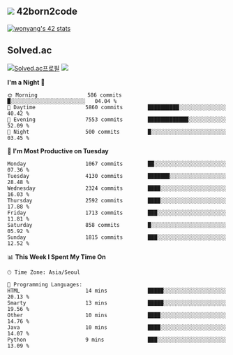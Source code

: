 
## <img src="https://img.shields.io/badge/-000000?style=flat&logo=42&logoColor=white"> 42born2code
<!--[![wonyang's 42 stats](https://badge42.vercel.app/api/v2/cl5nhe5b6007809kydha7ht42/stats?cursusId=21&coalitionId=88)](https://profile.intra.42.fr/users/wonyang)-->

[![wonyang's 42 stats](https://badge.mediaplus.ma/starryblue/wonyang?1337Badge=off&UM6P=off)](https://github.com/oakoudad/badge42)

## Solved.ac
[![Solved.ac프로필](http://mazassumnida.wtf/api/v2/generate_badge?boj=bennyws)](https://solved.ac/bennyws)
<a href="https://solved.ac/bennyws"><img src="http://mazandi.herokuapp.com/api?handle=bennyws&theme=cold"/></a>

<!--START_SECTION:waka-->
**I'm a Night 🦉** 

```text
🌞 Morning                586 commits         █░░░░░░░░░░░░░░░░░░░░░░░░   04.04 % 
🌆 Daytime                5860 commits        ██████████░░░░░░░░░░░░░░░   40.42 % 
🌃 Evening                7553 commits        █████████████░░░░░░░░░░░░   52.09 % 
🌙 Night                  500 commits         █░░░░░░░░░░░░░░░░░░░░░░░░   03.45 % 
```
📅 **I'm Most Productive on Tuesday** 

```text
Monday                   1067 commits        ██░░░░░░░░░░░░░░░░░░░░░░░   07.36 % 
Tuesday                  4130 commits        ███████░░░░░░░░░░░░░░░░░░   28.48 % 
Wednesday                2324 commits        ████░░░░░░░░░░░░░░░░░░░░░   16.03 % 
Thursday                 2592 commits        ████░░░░░░░░░░░░░░░░░░░░░   17.88 % 
Friday                   1713 commits        ███░░░░░░░░░░░░░░░░░░░░░░   11.81 % 
Saturday                 858 commits         █░░░░░░░░░░░░░░░░░░░░░░░░   05.92 % 
Sunday                   1815 commits        ███░░░░░░░░░░░░░░░░░░░░░░   12.52 % 
```


📊 **This Week I Spent My Time On** 

```text
🕑︎ Time Zone: Asia/Seoul

💬 Programming Languages: 
HTML                     14 mins             █████░░░░░░░░░░░░░░░░░░░░   20.13 % 
Smarty                   13 mins             █████░░░░░░░░░░░░░░░░░░░░   19.56 % 
Other                    10 mins             ████░░░░░░░░░░░░░░░░░░░░░   14.76 % 
Java                     10 mins             ████░░░░░░░░░░░░░░░░░░░░░   14.07 % 
Python                   9 mins              ███░░░░░░░░░░░░░░░░░░░░░░   13.09 % 
```


<!--END_SECTION:waka-->
